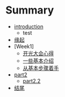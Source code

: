 # Summary

* [introduction](README.md)
   * test
* [缘起](source/begin.md)
* [Week1]
   * [开光大会心得](source/part1/开光大会心得.md)
   * [一些基本介绍](source/part1/一些基本介绍.md)
   * [从基本步骤着手](source/part1/从基本步骤着手.md)
* [part2](./source/part2/introduction)
   * [part2.2](./source/part2/1.md)
* [结尾](./source/end.md)

